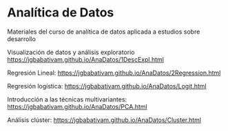 # Analítica de Datos

Materiales del curso de analítica de datos aplicada a estudios sobre desarrollo

Visualización de datos y análisis exploratorio
https://jgbabativam.github.io/AnaDatos/1DescExpl.html

Regresión Lineal:
https://jgbabativam.github.io/AnaDatos/2Regression.html

Regresión logística:
https://jgbabativam.github.io/AnaDatos/Logit.html

Introducción a las técnicas multivariantes:
https://jgbabativam.github.io/AnaDatos/PCA.html 

Análisis clúster:
https://jgbabativam.github.io/AnaDatos/Cluster.html